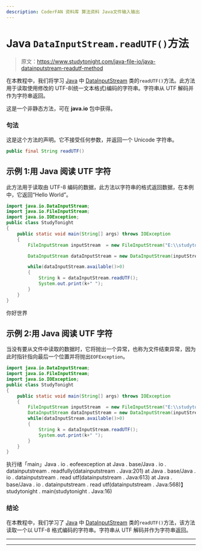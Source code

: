 ```yaml
---
description: CoderFAN 资料库 算法资料 Java文件输入输出
---
```


# Java `DataInputStream.readUTF()`方法

> 原文：<https://www.studytonight.com/java-file-io/java-datainputstream-readutf-method>

在本教程中，我们将学习 [Java](https://www.studytonight.com/java/) 中 [DataInputStream](https://www.studytonight.com/java-file-io/java-datainputstream-class) 类的`readUTF()`方法。此方法用于读取使用修改的 UTF-8(统一文本格式)编码的字符串。字符串从 UTF 解码并作为字符串返回。

这是一个非静态方法，可在 **java.io** 包中获得。

### 句法

这是这个方法的声明。它不接受任何参数，并返回一个 Unicode 字符串。

```java
public final String readUTF()
```

## 示例 1:用 Java 阅读 UTF 字符

此方法用于读取由 UTF-8 编码的数据，此方法以字符串的格式返回数据，在本例中，它返回“Hello World”。

```java
import java.io.DataInputStream;
import java.io.FileInputStream;
import java.io.IOException;
public class StudyTonight 
{
	public static void main(String[] args) throws IOException 
	{ 
		FileInputStream inputStream  = new FileInputStream("E:\\studytonight\\file.txt"); 

		DataInputStream dataInputStream = new DataInputStream(inputStream); 

		while(dataInputStream.available()>0) 
		{
			String k = dataInputStream.readUTF();           
			System.out.print(k+" ");
		}
	}  
}
```

你好世界

## 示例 2:用 Java 阅读 UTF 字符

当没有要从文件中读取的数据时，它将抛出一个异常，也称为文件结束异常，因为此时指针指向最后一个位置并将抛出`EOFException`。

```java
import java.io.DataInputStream;
import java.io.FileInputStream;
import java.io.IOException;
public class StudyTonight 
{
	public static void main(String[] args) throws IOException 
	{ 
		FileInputStream inputStream  = new FileInputStream("E:\\studytonight\\file.txt"); 
		DataInputStream dataInputStream = new DataInputStream(inputStream); 
		while(dataInputStream.available()>0) 
		{
			String k = dataInputStream.readUTF();           
			System.out.print(k+" ");
		}
	}  
}
```

执行绪「main」Java . io . eofeexception
at Java . base/Java . io . datainputstream . readfully(datainputstream . Java:201)
at Java . base/Java . io . datainputstream . read utf(datainputstream . Java:613)
at Java . base/Java . io . datainputstream . read utf(datainputstream . Java:568)】studytonight . main(studytonight . Java:16)

### 结论

在本教程中，我们学习了 [Java](https://www.studytonight.com/java/) 中 [DataInputStream](https://www.studytonight.com/java-file-io/java-datainputstream-class) 类的`readUTF()`方法，该方法读取一个以 UTF-8 格式编码的字符串。字符串从 UTF 解码并作为字符串返回。

* * *

* * *